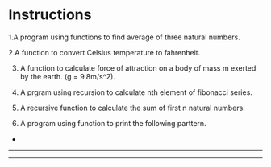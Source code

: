 # Instructions
1.A program using functions to find average of three natural numbers.

2.A function to convert Celsius temperature to fahrenheit.

3. A function to calculate force of attraction on a body of mass m exerted by the earth. (g = 9.8m/s^2).

4. A prgram using recursion to calculate nth element of fibonacci series.

5. A recursive function to calculate the sum of first n natural numbers.

6. A program using function to print the following parttern.
*
***
*****